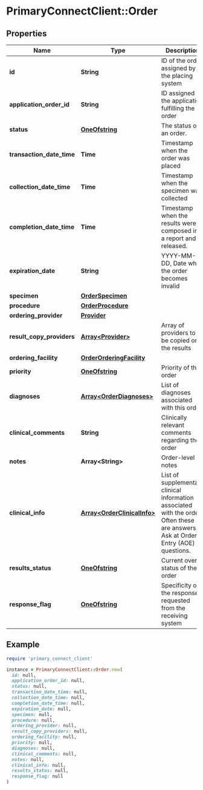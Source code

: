# PrimaryConnectClient::Order

## Properties

| Name | Type | Description | Notes |
| ---- | ---- | ----------- | ----- |
| **id** | **String** | ID of the order assigned by the placing system | [optional] |
| **application_order_id** | **String** | ID assigned by the application fulfilling the order | [optional] |
| **status** | [**OneOfstring**](OneOfstring.md) | The status of an order. | [optional] |
| **transaction_date_time** | **Time** | Timestamp when the order was placed | [optional] |
| **collection_date_time** | **Time** | Timestamp when the specimen was collected | [optional] |
| **completion_date_time** | **Time** | Timestamp when the results were composed into a report and released. | [optional] |
| **expiration_date** | **String** | YYYY-MM-DD, Date when the order becomes invalid | [optional] |
| **specimen** | [**OrderSpecimen**](OrderSpecimen.md) |  | [optional] |
| **procedure** | [**OrderProcedure**](OrderProcedure.md) |  | [optional] |
| **ordering_provider** | [**Provider**](Provider.md) |  | [optional] |
| **result_copy_providers** | [**Array&lt;Provider&gt;**](Provider.md) | Array of providers to be copied on the results | [optional] |
| **ordering_facility** | [**OrderOrderingFacility**](OrderOrderingFacility.md) |  | [optional] |
| **priority** | [**OneOfstring**](OneOfstring.md) | Priority of the order | [optional] |
| **diagnoses** | [**Array&lt;OrderDiagnoses&gt;**](OrderDiagnoses.md) | List of diagnoses associated with this order | [optional] |
| **clinical_comments** | **String** | Clinically relevant comments regarding the order | [optional] |
| **notes** | **Array&lt;String&gt;** | Order-level notes | [optional] |
| **clinical_info** | [**Array&lt;OrderClinicalInfo&gt;**](OrderClinicalInfo.md) | List of supplementary clinical information associated with the order. Often these are answers to Ask at Order Entry (AOE) questions. | [optional] |
| **results_status** | [**OneOfstring**](OneOfstring.md) | Current overall status of the order | [optional] |
| **response_flag** | [**OneOfstring**](OneOfstring.md) | Specificity of the response requested from the receiving system | [optional] |

## Example

```ruby
require 'primary_connect_client'

instance = PrimaryConnectClient::Order.new(
  id: null,
  application_order_id: null,
  status: null,
  transaction_date_time: null,
  collection_date_time: null,
  completion_date_time: null,
  expiration_date: null,
  specimen: null,
  procedure: null,
  ordering_provider: null,
  result_copy_providers: null,
  ordering_facility: null,
  priority: null,
  diagnoses: null,
  clinical_comments: null,
  notes: null,
  clinical_info: null,
  results_status: null,
  response_flag: null
)
```

